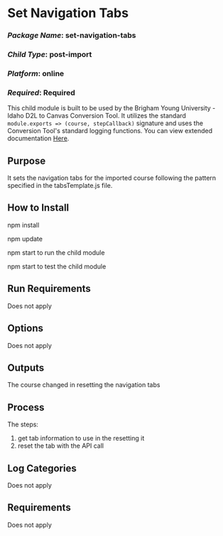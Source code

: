 # Set Navigation Tabs
### *Package Name*: set-navigation-tabs
### *Child Type*: post-import
### *Platform*: online
### *Required*: Required

This child module is built to be used by the Brigham Young University - Idaho D2L to Canvas Conversion Tool. It utilizes the standard `module.exports => (course, stepCallback)` signature and uses the Conversion Tool's standard logging functions. You can view extended documentation [Here](https://github.com/byuitechops/d2l-to-canvas-conversion-tool/tree/master/documentation).

## Purpose
It sets the navigation tabs for the imported course following the pattern specified in the tabsTemplate.js file.

## How to Install
npm install

npm update
 
npm start to run the child module

npm start to test the child module

## Run Requirements
Does not apply

## Options
Does not apply

## Outputs
The course changed in resetting the navigation tabs

## Process
The steps: 
1. get tab information to use in the resetting it
2. reset the tab with the API call 

## Log Categories
Does not apply

## Requirements
Does not apply